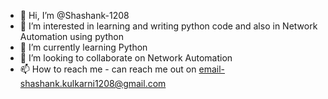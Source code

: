 - 👋 Hi, I’m @Shashank-1208
- 👀 I’m interested in learning and writing python code and also in Network Automation using python
- 🌱 I’m currently learning Python
- 💞️ I’m looking to collaborate on Network Automation
- 📫 How to reach me - can reach me out on email-shashank.kulkarni1208@gmail.com

<!---
Shashank-1208/Shashank-1208 is a ✨ special ✨ repository because its `README.md` (this file) appears on your GitHub profile.
You can click the Preview link to take a look at your changes.
--->
